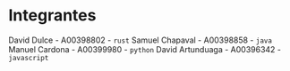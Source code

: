 # Integrantes
David Dulce - A00398802 - `rust`
Samuel Chapaval - A00398858 - `java`
Manuel Cardona - A00399980 - `python`
David Artunduaga - A00396342 - `javascript`
